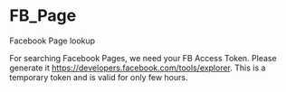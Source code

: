 FB_Page
=======

Facebook Page lookup

For searching Facebook Pages, we need your FB Access Token. Please generate it https://developers.facebook.com/tools/explorer. This is a temporary token and is valid for only few hours.
